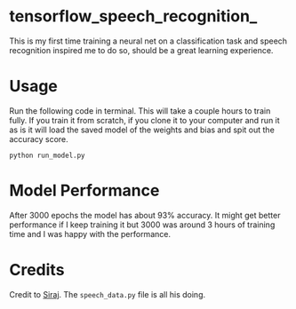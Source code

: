 # tensorflow_speech_recognition_
This is my first time training a neural net on a classification task and speech
recognition inspired me to do so, should be a great learning experience.

Usage
===========

Run the following code in terminal. This will take a couple hours to train fully.
If you train it from scratch, if you clone it to your computer and run it as is
it will load the saved model of the weights and bias and spit out the accuracy score.

`python run_model.py`

Model Performance
===========

After 3000 epochs the model has about 93% accuracy. It might get better
performance if I keep training it but 3000 was around 3 hours of training time
and I was happy with the performance.


Credits
===========
Credit to [Siraj](https://github.com/llSourcell). The `speech_data.py` file is
all his doing.

